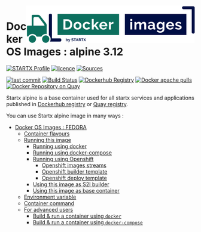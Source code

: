 <img align="right" src="https://raw.githubusercontent.com/startxfr/docker-images/alpine/travis/logo-small.svg?sanitize=true">

# Docker OS Images : alpine 3.12

[![STARTX Profile](https://img.shields.io/badge/provider-startx-green.svg)](https://github.com/startxfr) [![licence](https://img.shields.io/github/license/startxfr/docker-images.svg)](https://github.com/startxfr/docker-images) [![Sources](https://img.shields.io/badge/startxfr-docker--images-blue.svg)](https://github.com/startxfr/docker-images/tree/master/OS/)

[![last commit](https://img.shields.io/github/last-commit/startxfr/docker-images.svg)](https://github.com/startxfr/docker-images) [![Build Status](https://travis-ci.org/startxfr/docker-images.svg?branch=master)](https://travis-ci.org/startxfr/docker-images) [![Dockerhub Registry](https://img.shields.io/docker/build/startx/alpine.svg)](https://hub.docker.com/r/startx/alpine) [![Docker apache pulls](https://img.shields.io/docker/pulls/startx/alpine)](https://hub.docker.com/r/startx/alpine) [![Docker Repository on Quay](https://quay.io/repository/startx/apache/status "Docker Repository on Quay")](https://quay.io/repository/startx/apache)

Startx alpine is a base container used for all startx services and applications published in
[Dockerhub registry](https://hub.docker.com/u/startx) or [Quay registry](https://quay.io/repository/startx).

You can use Startx alpine image in many ways :

- [Docker OS Images : FEDORA](https://docker-images.readthedocs.io/en/latest/OS/alpine#docker-os-images--alpine)
  - [Container flavours](https://docker-images.readthedocs.io/en/latest/OS/alpine#container-flavours)
  - [Running this image](https://docker-images.readthedocs.io/en/latest/OS/alpine#running-this-image)
    - [Running using docker](https://docker-images.readthedocs.io/en/latest/OS/alpine#running-using-docker)
    - [Running using docker-compose](https://docker-images.readthedocs.io/en/latest/OS/alpine#running-using-docker-compose)
    - [Running using Openshift](https://docker-images.readthedocs.io/en/latest/OS/alpine#running-using-openshift)
      - [Openshift images streams](https://docker-images.readthedocs.io/en/latest/OS/alpine#openshift-images-streams)
      - [Openshift builder template](https://docker-images.readthedocs.io/en/latest/OS/alpine#openshift-builder-template)
      - [Openshift deploy template](https://docker-images.readthedocs.io/en/latest/OS/alpine#openshift-deploy-template)
    - [Using this image as S2I builder](https://docker-images.readthedocs.io/en/latest/OS/alpine#using-this-image-as-s2i-builder)
    - [Using this image as base container](https://docker-images.readthedocs.io/en/latest/OS/alpine#using-this-image-as-base-container)
  - [Environment variable](https://docker-images.readthedocs.io/en/latest/OS/alpine#environment-variable)
  - [Container command](https://docker-images.readthedocs.io/en/latest/OS/alpine#container-command)
  - [For advanced users](https://docker-images.readthedocs.io/en/latest/OS/alpine#for-advanced-users)
    - [Build & run a container using `docker`](https://docker-images.readthedocs.io/en/latest/OS/alpine#build--run-a-container-using-docker)
    - [Build & run a container using `docker-compose`](https://docker-images.readthedocs.io/en/latest/OS/alpine#build--run-a-container-using-docker-compose)

